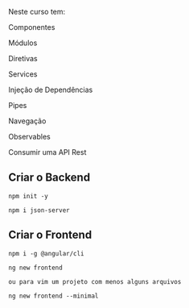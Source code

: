 Neste curso tem:

Componentes

Módulos

Diretivas

Services

Injeção de Dependências

Pipes

Navegação

Observables

Consumir uma API Rest

## Criar o Backend

```
npm init -y

npm i json-server
```

## Criar o Frontend

```
npm i -g @angular/cli

ng new frontend 

ou para vim um projeto com menos alguns arquivos

ng new frontend --minimal
```